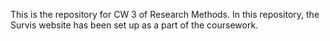This is the repository for CW 3 of Research Methods. In this repository, the Survis website has been set up as a part of the coursework.
